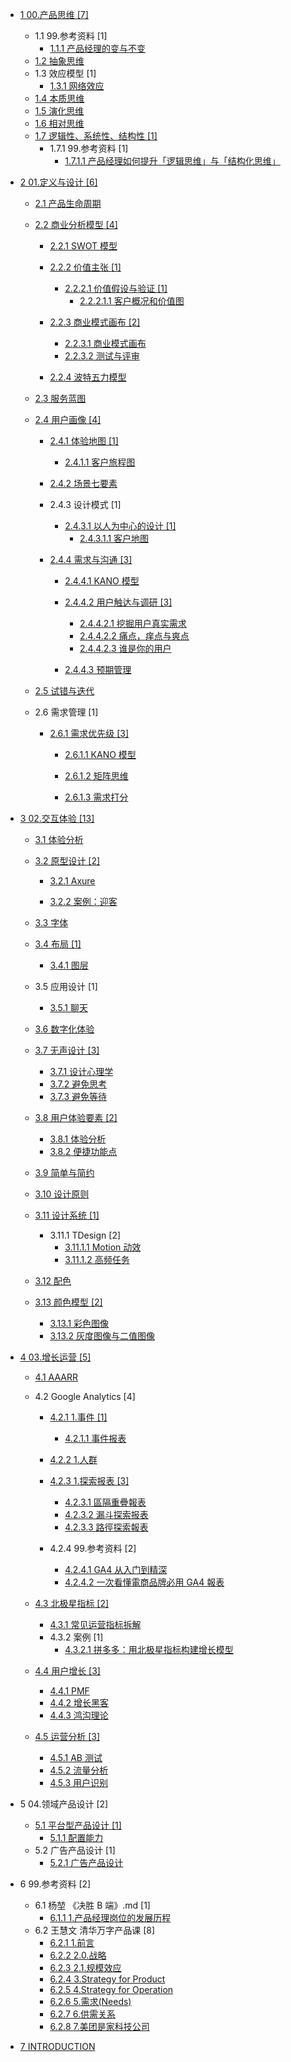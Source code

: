   - [1 00.产品思维 [7]](/00.产品思维/README.md)
    - 1.1 99.参考资料 [1]
      - [1.1.1 产品经理的变与不变](/00.产品思维/99.参考资料/2023-产品经理的变与不变.md)
    - [1.2 抽象思维](/00.产品思维/抽象思维.md)
    - 1.3 效应模型 [1]
      - [1.3.1 网络效应](/00.产品思维/效应模型/网络效应.md)
    - [1.4 本质思维](/00.产品思维/本质思维.md)
    - [1.5 演化思维](/00.产品思维/演化思维.md)
    - [1.6 相对思维](/00.产品思维/相对思维.md)
    - [1.7 逻辑性、系统性、结构性 [1]](/00.产品思维/逻辑性、系统性、结构性/README.md)
      - 1.7.1 99.参考资料 [1]
        - [1.7.1.1 产品经理如何提升「逻辑思维」与「结构化思维」](/00.产品思维/逻辑性、系统性、结构性/99.参考资料/2023-产品经理如何提升「逻辑思维」与「结构化思维」.md)
  - [2 01.定义与设计 [6]](/01.定义与设计/README.md)
    - [2.1 产品生命周期](/01.定义与设计/产品生命周期/README.md)
      
    - [2.2 商业分析模型 [4]](/01.定义与设计/商业分析模型/README.md)
      - [2.2.1 SWOT 模型](/01.定义与设计/商业分析模型/SWOT%20模型/README.md)
        
      - [2.2.2 价值主张 [1]](/01.定义与设计/商业分析模型/价值主张/README.md)
        - [2.2.2.1 价值假设与验证 [1]](/01.定义与设计/商业分析模型/价值主张/价值假设与验证/README.md)
          - [2.2.2.1.1 客户概况和价值图](/01.定义与设计/商业分析模型/价值主张/价值假设与验证/客户概况和价值图.md)
      - [2.2.3 商业模式画布 [2]](/01.定义与设计/商业分析模型/商业模式画布/README.md)
        - [2.2.3.1 商业模式画布](/01.定义与设计/商业分析模型/商业模式画布/商业模式画布.md)
        - [2.2.3.2 测试与评审](/01.定义与设计/商业分析模型/商业模式画布/测试与评审.md)
      - [2.2.4 波特五力模型](/01.定义与设计/商业分析模型/波特五力模型/README.md)
        
    - [2.3 服务蓝图](/01.定义与设计/服务蓝图/README.md)
      
    - [2.4 用户画像 [4]](/01.定义与设计/用户画像/README.md)
      - [2.4.1 体验地图 [1]](/01.定义与设计/用户画像/体验地图/README.md)
        - [2.4.1.1 客户旅程图](/01.定义与设计/用户画像/体验地图/客户旅程图/README.md)
          
      - [2.4.2 场景七要素](/01.定义与设计/用户画像/场景七要素/README.md)
        
      - 2.4.3 设计模式 [1]
        - [2.4.3.1 以人为中心的设计 [1]](/01.定义与设计/用户画像/设计模式/以人为中心的设计/README.md)
          - [2.4.3.1.1 客户地图](/01.定义与设计/用户画像/设计模式/以人为中心的设计/客户地图.md)
      - [2.4.4 需求与沟通 [3]](/01.定义与设计/用户画像/需求与沟通/README.md)
        - [2.4.4.1 KANO 模型](/01.定义与设计/用户画像/需求与沟通/KANO%20模型/README.md)
          
        - [2.4.4.2 用户触达与调研 [3]](/01.定义与设计/用户画像/需求与沟通/用户触达与调研/README.md)
          - [2.4.4.2.1 挖掘用户真实需求](/01.定义与设计/用户画像/需求与沟通/用户触达与调研/挖掘用户真实需求.md)
          - [2.4.4.2.2 痛点，痒点与爽点](/01.定义与设计/用户画像/需求与沟通/用户触达与调研/痛点，痒点与爽点.md)
          - [2.4.4.2.3 谁是你的用户](/01.定义与设计/用户画像/需求与沟通/用户触达与调研/谁是你的用户.md)
        - [2.4.4.3 预期管理](/01.定义与设计/用户画像/需求与沟通/预期管理/README.md)
          
    - [2.5 试错与迭代](/01.定义与设计/试错与迭代/README.md)
      
    - 2.6 需求管理 [1]
      - [2.6.1 需求优先级 [3]](/01.定义与设计/需求管理/需求优先级/README.md)
        - [2.6.1.1 KANO 模型](/01.定义与设计/需求管理/需求优先级/KANO%20模型/README.md)
          
        - [2.6.1.2 矩阵思维](/01.定义与设计/需求管理/需求优先级/矩阵思维/README.md)
          
        - [2.6.1.3 需求打分](/01.定义与设计/需求管理/需求优先级/需求打分/README.md)
          
  - [3 02.交互体验 [13]](/02.交互体验/README.md)
    - [3.1 体验分析](/02.交互体验/体验分析/README.md)
      
    - [3.2 原型设计 [2]](/02.交互体验/原型设计/README.md)
      - [3.2.1 Axure](/02.交互体验/原型设计/Axure/README.md)
        
      - [3.2.2 案例：迎客](/02.交互体验/原型设计/案例：迎客.md)
    - [3.3 字体](/02.交互体验/字体/README.md)
      
    - [3.4 布局 [1]](/02.交互体验/布局/README.md)
      - [3.4.1 图层](/02.交互体验/布局/图层.md)
    - 3.5 应用设计 [1]
      - [3.5.1 聊天](/02.交互体验/应用设计/聊天/README.md)
        
    - [3.6 数字化体验](/02.交互体验/数字化体验/README.md)
      
    - [3.7 无声设计 [3]](/02.交互体验/无声设计/README.md)
      - [3.7.1 设计心理学](/02.交互体验/无声设计/设计心理学.md)
      - [3.7.2 避免思考](/02.交互体验/无声设计/避免思考.md)
      - [3.7.3 避免等待](/02.交互体验/无声设计/避免等待.md)
    - [3.8 用户体验要素 [2]](/02.交互体验/用户体验要素/README.md)
      - [3.8.1 体验分析](/02.交互体验/用户体验要素/体验分析.md)
      - [3.8.2 便捷功能点](/02.交互体验/用户体验要素/便捷功能点.md)
    - [3.9 简单与简约](/02.交互体验/简单与简约/README.md)
      
    - [3.10 设计原则](/02.交互体验/设计原则/README.md)
      
    - [3.11 设计系统 [1]](/02.交互体验/设计系统/README.md)
      - 3.11.1 TDesign [2]
        - [3.11.1.1 Motion 动效](/02.交互体验/设计系统/TDesign/Motion%20动效.md)
        - [3.11.1.2 高频任务](/02.交互体验/设计系统/TDesign/高频任务.md)
    - [3.12 配色](/02.交互体验/配色/README.md)
      
    - [3.13 颜色模型 [2]](/02.交互体验/颜色模型/README.md)
      - [3.13.1 彩色图像](/02.交互体验/颜色模型/彩色图像.md)
      - [3.13.2 灰度图像与二值图像](/02.交互体验/颜色模型/灰度图像与二值图像.md)
  - [4 03.增长运营 [5]](/03.增长运营/README.md)
    - [4.1 AAARR](/03.增长运营/AAARR/README.md)
      
    - 4.2 Google Analytics [4]
      - [4.2.1 1.事件 [1]](/03.增长运营/Google%20Analytics/1.事件/README.md)
        - [4.2.1.1 事件报表](/03.增长运营/Google%20Analytics/1.事件/事件报表.md)
      - [4.2.2 1.人群](/03.增长运营/Google%20Analytics/1.人群/README.md)
        
      - [4.2.3 1.探索报表 [3]](/03.增长运营/Google%20Analytics/1.探索报表/README.md)
        - [4.2.3.1 區隔重疊報表](/03.增长运营/Google%20Analytics/1.探索报表/區隔重疊報表.md)
        - [4.2.3.2 漏斗探索报表](/03.增长运营/Google%20Analytics/1.探索报表/漏斗探索报表.md)
        - [4.2.3.3 路徑探索報表](/03.增长运营/Google%20Analytics/1.探索报表/路徑探索報表.md)
      - 4.2.4 99.参考资料 [2]
        - [4.2.4.1 GA4 从入门到精深](/03.增长运营/Google%20Analytics/99.参考资料/GA4%20从入门到精深.md)
        - [4.2.4.2 一次看懂電商品牌必用 GA4 報表](/03.增长运营/Google%20Analytics/99.参考资料/一次看懂電商品牌必用%20GA4%20報表.md)
    - [4.3 北极星指标 [2]](/03.增长运营/北极星指标/README.md)
      - [4.3.1 常见运营指标拆解](/03.增长运营/北极星指标/常见运营指标拆解.md)
      - 4.3.2 案例 [1]
        - [4.3.2.1 拼多多：用北极星指标构建增长模型](/03.增长运营/北极星指标/案例/2022-拼多多：用北极星指标构建增长模型.md)
    - [4.4 用户增长 [3]](/03.增长运营/用户增长/README.md)
      - [4.4.1 PMF](/03.增长运营/用户增长/PMF.md)
      - [4.4.2 增长黑客](/03.增长运营/用户增长/增长黑客.md)
      - [4.4.3 鸿沟理论](/03.增长运营/用户增长/鸿沟理论.md)
    - [4.5 运营分析 [3]](/03.增长运营/运营分析/README.md)
      - [4.5.1 AB 测试](/03.增长运营/运营分析/AB%20测试.md)
      - [4.5.2 流量分析](/03.增长运营/运营分析/流量分析.md)
      - [4.5.3 用户识别](/03.增长运营/运营分析/用户识别.md)
  - 5 04.领域产品设计 [2]
    - [5.1 平台型产品设计 [1]](/04.领域产品设计/平台型产品设计/README.md)
      - [5.1.1 配置能力](/04.领域产品设计/平台型产品设计/配置能力.md)
    - 5.2 广告产品设计 [1]
      - [5.2.1 广告产品设计](/04.领域产品设计/广告产品设计/广告产品设计.md)
  - 6 99.参考资料 [2]
    - 6.1 杨堃 《决胜 B 端》.md [1]
      - [6.1.1 1.产品经理岗位的发展历程](/99.参考资料/2019-杨堃-《决胜%20B%20端》.md/1.产品经理岗位的发展历程.md)
    - 6.2 王慧文 清华万字产品课 [8]
      - [6.2.1 1.前言](/99.参考资料/2022-王慧文-清华万字产品课/1.前言.md)
      - [6.2.2 2.0.战略](/99.参考资料/2022-王慧文-清华万字产品课/2.0.战略.md)
      - [6.2.3 2.1.规模效应](/99.参考资料/2022-王慧文-清华万字产品课/2.1.规模效应.md)
      - [6.2.4 3.Strategy for Product](/99.参考资料/2022-王慧文-清华万字产品课/3.Strategy%20for%20Product.md)
      - [6.2.5 4.Strategy for Operation](/99.参考资料/2022-王慧文-清华万字产品课/4.Strategy%20for%20Operation.md)
      - [6.2.6 5.需求(Needs)](/99.参考资料/2022-王慧文-清华万字产品课/5.需求(Needs).md)
      - [6.2.7 6.供需关系](/99.参考资料/2022-王慧文-清华万字产品课/6.供需关系.md)
      - [6.2.8 7.美团是家科技公司](/99.参考资料/2022-王慧文-清华万字产品课/7.美团是家科技公司.md)
  - [7 INTRODUCTION](/INTRODUCTION.md)